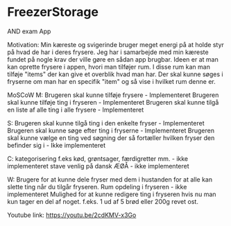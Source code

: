# FreezerStorage
AND exam App

Motivation:
Min kæreste og svigerinde bruger meget energi på at holde styr på hvad de har i deres frysere.
Jeg har i samarbejde med min kæreste fundet på nogle krav der ville gøre en sådan app brugbar.
Ideen er at man kan oprette frysere i appen, hvori man tilføjer rum. I disse rum kan man tilføje "items" der kan give et overblik hvad man har. 
Der skal kunne søges i fryserne om man har en specifik "item" og så vise i hvilket rum denne er.

MoSCoW
M:
Brugeren skal kunne tilføje frysere - Implementeret
Brugeren skal kunne tilføje ting i fryseren - Implementeret
Brugeren skal kunne tilgå en liste af alle ting i alle frysere - Implementeret

S:
Brugeren skal kunne tilgå ting i den enkelte fryser - Implementeret
Brugeren skal kunne søge efter ting i fryserne - Implementeret
Brugeren skal kunne vælge en ting ved søgning der så fortæller hvilken fryser den befinder sig i - Ikke implementeret

C:
kategorisering f.eks kød, grøntsager, færdigretter mm. - ikke implementeret
stave venlig på dansk ÆØÅ - ikke implementeret

W:
Brugere for at kunne dele fryser med dem i hustanden for at alle kan slette ting når du tilgår fryseren.
Rum opdeling i fryseren - ikke implementeret
Mulighed for at kunne redigere ting i fryseren hvis nu man kun tager en del af noget. f.eks. 1 ud af 5 brød eller 200g revet ost.

Youtube link:
https://youtu.be/2cdKMV-x3Go

